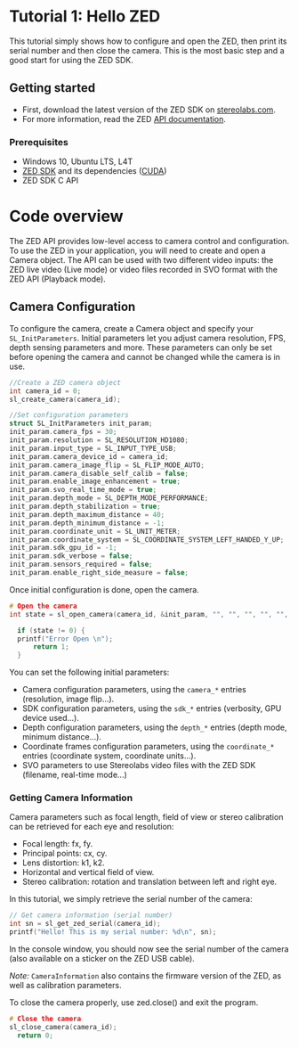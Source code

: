 # Tutorial 1: Hello ZED

This tutorial simply shows how to configure and open the ZED, then print its serial number and then close the camera. This is the most basic step and a good start for using the ZED SDK.

## Getting started

- First, download the latest version of the ZED SDK on [stereolabs.com](https://www.stereolabs.com).
- For more information, read the ZED [API documentation](https://www.stereolabs.com/developers/documentation/API/).

### Prerequisites

- Windows 10, Ubuntu LTS, L4T
- [ZED SDK](https://www.stereolabs.com/developers/) and its dependencies ([CUDA](https://developer.nvidia.com/cuda-downloads))
- ZED SDK C API

# Code overview
The ZED API provides low-level access to camera control and configuration. To use the ZED in your application, you will need to create and open a Camera object. The API can be used with two different video inputs: the ZED live video (Live mode) or video files recorded in SVO format with the ZED API (Playback mode).

## Camera Configuration
To configure the camera, create a Camera object and specify your `SL_InitParameters`. Initial parameters let you adjust camera resolution, FPS, depth sensing parameters and more. These parameters can only be set before opening the camera and cannot be changed while the camera is in use.

```c
//Create a ZED camera object
int camera_id = 0;
sl_create_camera(camera_id);

//Set configuration parameters
struct SL_InitParameters init_param;
init_param.camera_fps = 30;
init_param.resolution = SL_RESOLUTION_HD1080;
init_param.input_type = SL_INPUT_TYPE_USB;
init_param.camera_device_id = camera_id;
init_param.camera_image_flip = SL_FLIP_MODE_AUTO;
init_param.camera_disable_self_calib = false;
init_param.enable_image_enhancement = true;
init_param.svo_real_time_mode = true;
init_param.depth_mode = SL_DEPTH_MODE_PERFORMANCE;
init_param.depth_stabilization = true;
init_param.depth_maximum_distance = 40;
init_param.depth_minimum_distance = -1;
init_param.coordinate_unit = SL_UNIT_METER;
init_param.coordinate_system = SL_COORDINATE_SYSTEM_LEFT_HANDED_Y_UP;
init_param.sdk_gpu_id = -1;
init_param.sdk_verbose = false;
init_param.sensors_required = false;
init_param.enable_right_side_measure = false;
```
Once initial configuration is done, open the camera.

```c
# Open the camera
int state = sl_open_camera(camera_id, &init_param, "", "", "", "", "", "");

  if (state != 0) {
  printf("Error Open \n");
      return 1;
  }
```

You can set the following initial parameters:
* Camera configuration parameters, using the `camera_*` entries (resolution, image flip...).
* SDK configuration parameters, using the `sdk_*` entries (verbosity, GPU device used...).
* Depth configuration parameters, using the `depth_*` entries (depth mode, minimum distance...).
* Coordinate frames configuration parameters, using the `coordinate_*` entries (coordinate system, coordinate units...).
* SVO parameters to use Stereolabs video files with the ZED SDK (filename, real-time mode...)


### Getting Camera Information
Camera parameters such as focal length, field of view or stereo calibration can be retrieved for each eye and resolution:

- Focal length: fx, fy.
- Principal points: cx, cy.
- Lens distortion: k1, k2.
- Horizontal and vertical field of view.
- Stereo calibration: rotation and translation between left and right eye.

In this tutorial, we simply retrieve the serial number of the camera:

```c
// Get camera information (serial number)
int sn = sl_get_zed_serial(camera_id);
printf("Hello! This is my serial number: %d\n", sn);
```

In the console window, you should now see the serial number of the camera (also available on a sticker on the ZED USB cable).

<i> Note: </i>`CameraInformation` also contains the firmware version of the ZED, as well as calibration parameters.

To close the camera properly, use zed.close() and exit the program.

```c
# Close the camera
sl_close_camera(camera_id);
  return 0;
```
